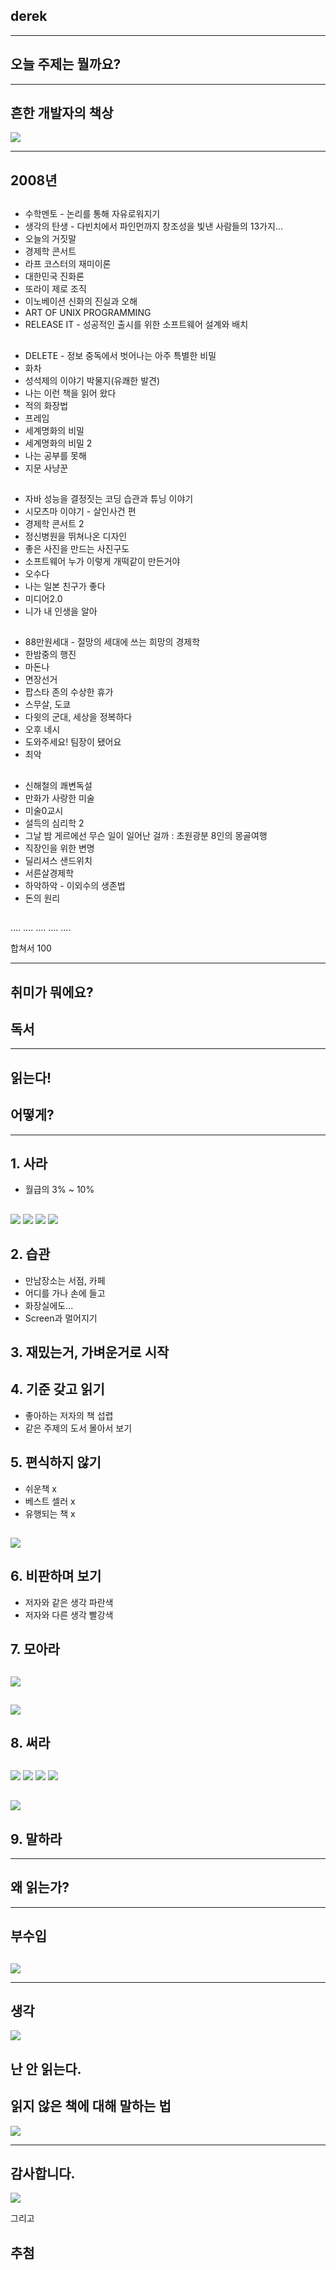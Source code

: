 ## derek

***

## 오늘 주제는 뭘까요?

***

## 흔한 개발자의 책상

![](/doc/readbooks/c0070403_11033461.jpg)


***

##  2008년

## 

- 수학멘토 - 논리를 통해 자유로워지기
- 생각의 탄생 - 다빈치에서 파인먼까지 창조성을 빛낸 사람들의 13가지...
- 오늘의 거짓말
- 경제학 콘서트
- 라프 코스터의 재미이론
- 대한민국 진화론
- 또라이 제로 조직
- 이노베이션 신화의 진실과 오해
- ART OF UNIX PROGRAMMING
- RELEASE IT - 성공적인 출시를 위한 소프트웨어 설계와 배치

## 

- DELETE - 정보 중독에서 벗어나는 아주 특별한 비밀
- 화차
- 성석제의 이야기 박물지(유쾌한 발견)
- 나는 이런 책을 읽어 왔다
- 적의 화장법
- 프레임
- 세계명화의 비밀
- 세계명화의 비밀 2
- 나는 공부를 못해
- 지문 사냥꾼

## 

- 자바 성능을 결정짓는 코딩 습관과 튜닝 이야기
- 시모츠마 이야기 - 살인사건 편
- 경제학 콘서트 2
- 정신병원을 뛰쳐나온 디자인
- 좋은 사진을 만드는 사진구도
- 소프트웨어 누가 이렇게 개떡같이 만든거야
- 오수다
- 나는 일본 친구가 좋다
- 미디어2.0
- 니가 내 인생을 알아

## 

- 88만원세대 - 절망의 세대에 쓰는 희망의 경제학 
- 한밤중의 행진
- 마돈나
- 면장선거
- 팝스타 존의 수상한 휴가
- 스무살, 도쿄
- 다윗의 군대, 세상을 정복하다
- 오후 네시
- 도와주세요! 팀장이 됐어요
- 최악

## 

- 신해철의 쾌변독설
- 만화가 사랑한 미술
- 미술0교시
- 설득의 심리학 2
- 그날 밤 게르에선 무슨 일이 일어난 걸까 : 초원광분 8인의 몽골여행
- 직장인을 위한 변명
- 딜리셔스 샌드위치
- 서른살경제학
- 하악하악 - 이외수의 생존법
- 돈의 원리

## 

....
....
....
....
....

합쳐서 100

***

## 취미가 뭐에요?

## 독서

***

## 읽는다!

## 어떻게?

***

## 1. 사라

- 월급의 3% ~ 10%

## 

![](/doc/readbooks/a01.jpg)
![](/doc/readbooks/a02.jpg)
![](/doc/readbooks/a03.jpg)
![](/doc/readbooks/a04.jpg)


## 2. 습관

- 만남장소는 서점, 카페
- 어디를 가나 손에 들고
- 화장실에도...
- Screen과 멀어지기

## 3. 재밌는거, 가벼운거로 시작

## 4. 기준 갖고 읽기

- 좋아하는 저자의 책 섭렵
- 같은 주제의 도서 몰아서 보기

## 5. 편식하지 않기

- 쉬운책 x
- 베스트 셀러 x
- 유행되는 책 x

## 

![](/doc/readbooks/c0070403_46fb3e447aac7.jpg)

## 6. 비판하며 보기

- 저자와 같은 생각 파란색
- 저자와 다른 생각 빨강색

## 7. 모아라

## 

![](/doc/readbooks/IMG_2510.jpg)

## 

![](/doc/readbooks/IMG_2527.PNG)


## 8. 써라


## 

![](/doc/readbooks/b01.jpg)
![](/doc/readbooks/b02.jpg)
![](/doc/readbooks/b03.jpg)
![](/doc/readbooks/b04.jpg)


## 

![](/doc/readbooks/blog.png)

## 9. 말하라

***

## 왜 읽는가?

*** 

## 부수입


##  
![](/doc/readbooks/c0070403_49f5450ccb52c.jpg)


*** 

## 생각

![](/doc/readbooks/44b2440411181.jpg)

## 난 안 읽는다. 

## 읽지 않은 책에 대해 말하는 법

![](/doc/readbooks/c0070403_49032e1b33f60.jpg)


*** 

## 감사합니다.

![](/doc/readbooks/derek.jpg)

그리고

## 추첨

